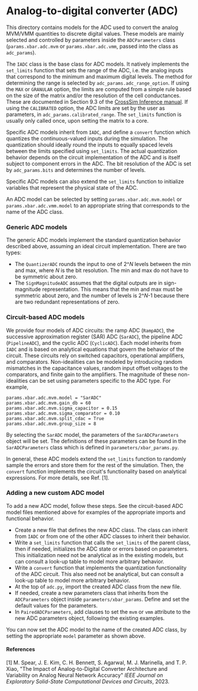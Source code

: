 # Analog-to-digital converter (ADC)

This directory contains models for the ADC used to convert the analog MVM/VMM quantities to discrete digital values. These models are mainly selected and controlled by parameters inside the ``ADCParameters`` class (``params.xbar.adc.mvm`` or ``params.xbar.adc.vmm``, passed into the class as ``adc_params``).

The ``IADC`` class is the base class for ADC models. It natively implements the ``set_limits`` function that sets the range of the ADC, i.e. the analog inputs that correspond to the minimum and maximum digital levels. The method for determining the range is selected by ``adc_params.adc_range_option``. If using the ``MAX`` or ``GRANULAR`` option, the limits are computed from a simple rule based on the size of the matrix and/or the resolution of the cell conductances. These are documented in Section 9.3 of the [CrossSim Inference manual](https://github.com/sandialabs/cross-sim/blob/main/docs/CrossSim_Inference_manual_v2.0.pdf). If using the ``CALIBRATED`` option, the ADC limits are set by the user as parameters, in ``adc_params.calibrated_range``. The ``set_limits`` function is usually only called once, upon setting the matrix to a core.

Specific ADC models inherit from ``IADC``, and define a ``convert`` function which quantizes the continuous-valued inputs during the simulation. The quantization should ideally round the inputs to equally spaced levels between the limits specified using ``set_limits``. The actual quantization behavior depends on the circuit implementation of the ADC and is itself subject to component errors in the ADC. The bit resolution of the ADC is set by ``adc_params.bits`` and determines the number of levels.

Specific ADC models can also extend the ``set_limits`` function to initialize variables that represent the physical state of the ADC.

An ADC model can be selected by setting ``params.xbar.adc.mvm.model`` or ``params.xbar.adc.vmm.model`` to an appropriate string that corresponds to the name of the ADC class.

### Generic ADC models

The generic ADC models implement the standard quantization behavior described above, assuming an ideal circuit implementation. There are two types:
- The ``QuantizerADC`` rounds the input to one of 2^_N_ levels between the min and max, where _N_ is the bit resolution. The min and max do not have to be symmetric about zero.
- The ``SignMagnitudeADC`` assumes that the digital outputs are in sign-magnitude representation. This means that the min and max must be symmetric about zero, and the number of levels is 2^_N_-1 because there are two redundant representations of zero.

### Circuit-based ADC models

We provide four models of ADC circuits: the ramp ADC (``RampADC``), the successive approximation register (SAR) ADC (``SarADC``), the pipeline ADC (``PipelineADC``), and the cyclic ADC (``CyclicADC``). Each model inherits from ``IADC`` and is based on analytical equations that govern the behavior of the circuit. These circuits rely on switched capacitors, operational amplifiers, and comparators. Non-idealities can be modeled by introducing random mismatches in the capacitance values, random input offset voltages to the comparators, and finite gain to the amplifiers. The magnitude of these non-idealities can be set using parameters specific to the ADC type. For example,
```
params.xbar.adc.mvm.model = "SarADC"
params.xbar.adc.mvm.gain_db = 60
params.xbar.adc.mvm.sigma_capacitor = 0.15
params.xbar.adc.mvm.sigma_comparator = 0.10
params.xbar.adc.mvm.split_cdac = True
params.xbar.adc.mvm.group_size = 8
```
By selecting the ``SarADC`` model, the parameters of the ``SarADCParameters`` object will be set. The definitions of these parameters can be found in the ``SarADCParameters`` class which is defined in ``parameters/xbar_params.py``.

In general, these ADC models extend the ``set_limits`` function to randomly sample the errors and store them for the rest of the simulation. Then, the ``convert`` function implements the circuit's functionality based on analytical expressions. For more details, see Ref. [1].

### Adding a new custom ADC model

To add a new ADC model, follow these steps. See the circuit-based ADC model files mentioned above for examples of the appropriate imports and functional behavior.

- Create a new file that defines the new ADC class. The class can inherit from ``IADC`` or from one of the other ADC classes to inherit their behavior.
- Write a ``set_limits`` function that calls the ``set_limits`` of the parent class, then if needed, initializes the ADC state or errors based on parameters. This initialization need not be analytical as in the existing models, but can consult a look-up table to model more arbitrary behavior.
- Write a ``convert`` function that implements the quantization functionality of the ADC circuit. This also need not be analytical, but can consult a look-up table to model more arbitrary behavior.
- At the top of ``adc.py``, import the created ADC class from the new file.
- If needed, create a new parameters class that inherits from the ``ADCParameters`` object inside ``parameters/xbar_params``. Define and set the default values for the parameters.
- In ``PairedADCParameters``, add clauses to set the ``mvm`` or ``vmm`` attribute to the new ADC parameters object, following the existing examples.

You can now set the ADC model to the name of the created ADC class, by setting the appropriate ``model`` parameter as shown above.

#### References

[1] M. Spear, J. E. Kim, C. H. Bennett, S. Agarwal, M. J. Marinella, and T. P. Xiao, "The Impact of Analog-to-Digital Converter Architecture and Variability on Analog Neural Network Accuracy" _IEEE Journal on Exploratory Solid-State Computational Devices and Circuits_, 2023.